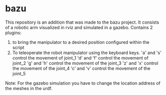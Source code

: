 # bazu
This repository is an addition that was made to the bazu project.
It consists of a robotic arm visualized in rviz and simulated in a gazebo.
Contains 2 plugins:
1. to bring the manipulator to a desired position configured within the script
2. To teleoperate the robot manipulator using the keyboard keys.
      'a' and 's' control the movement of joint_1
      'd' and 'f' control the movement of joint_2
      'g' and 'h' control the movement of the joint_3
      'z' and 'x' control the movement of the joint_4
      'c' and 'v' control the movement of the joint_5

Note: For the gazebo simulation you have to change the location address of the meshes in the urdf.
